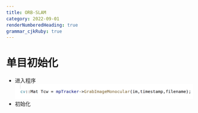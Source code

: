 ```yaml
---
title: ORB-SLAM
category: 2022-09-01
renderNumberedHeading: true
grammar_cjkRuby: true
---
```



# 单目初始化
- 进入程序
![enter description here](./images/1662027536010.png)
- 初始化
